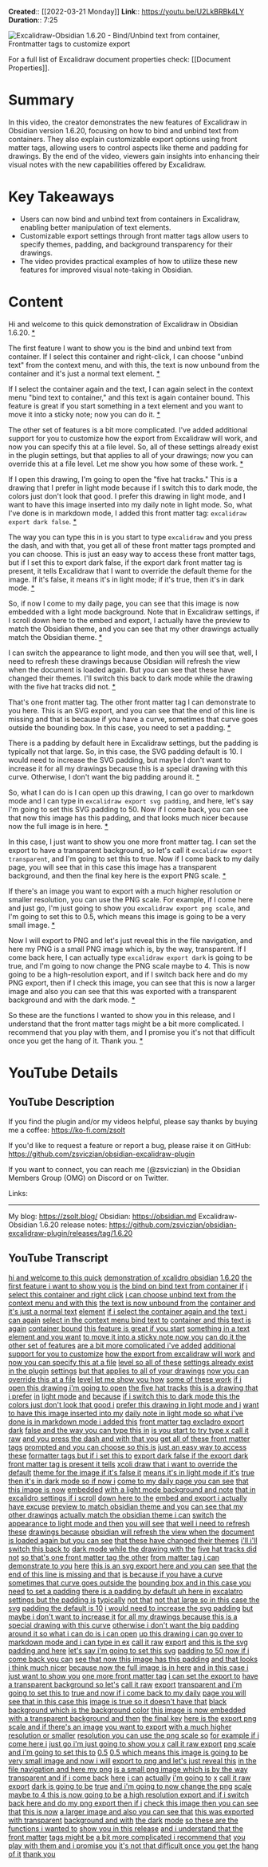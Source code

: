 **Created**:: [[2022-03-21 Monday]]
**Link**:: https://youtu.be/U2LkBRBk4LY
**Duration**:: 7:25

![Excalidraw-Obsidian 1.6.20 - Bind/Unbind text from container, Frontmatter tags to customize export](https://youtu.be/U2LkBRBk4LY)

For a full list of Excalidraw document properties check: [[Document Properties]].
# Summary
In this video, the creator demonstrates the new features of Excalidraw in Obsidian version 1.6.20, focusing on how to bind and unbind text from containers. They also explain customizable export options using front matter tags, allowing users to control aspects like theme and padding for drawings. By the end of the video, viewers gain insights into enhancing their visual notes with the new capabilities offered by Excalidraw.

# Key Takeaways
- Users can now bind and unbind text from containers in Excalidraw, enabling better manipulation of text elements.
- Customizable export settings through front matter tags allow users to specify themes, padding, and background transparency for their drawings.
- The video provides practical examples of how to utilize these new features for improved visual note-taking in Obsidian.

# Content
Hi and welcome to this quick demonstration of Excalidraw in Obsidian 1.6.20. [* ](https://youtu.be/U2LkBRBk4LY?t=0)

The first feature I want to show you is the bind and unbind text from container. If I select this container and right-click, I can choose "unbind text" from the context menu, and with this, the text is now unbound from the container and it's just a normal text element. [* ](https://youtu.be/U2LkBRBk4LY?t=6)

If I select the container again and the text, I can again select in the context menu "bind text to container," and this text is again container bound. This feature is great if you start something in a text element and you want to move it into a sticky note; now you can do it. [* ](https://youtu.be/U2LkBRBk4LY?t=30)

The other set of features is a bit more complicated. I've added additional support for you to customize how the export from Excalidraw will work, and now you can specify this at a file level. So, all of these settings already exist in the plugin settings, but that applies to all of your drawings; now you can override this at a file level. Let me show you how some of these work. [* ](https://youtu.be/U2LkBRBk4LY?t=48)

If I open this drawing, I'm going to open the "five hat tracks." This is a drawing that I prefer in light mode because if I switch this to dark mode, the colors just don't look that good. I prefer this drawing in light mode, and I want to have this image inserted into my daily note in light mode. So, what I've done is in markdown mode, I added this front matter tag: `excalidraw export dark false`. [* ](https://youtu.be/U2LkBRBk4LY?t=77)

The way you can type this in is you start to type `excalidraw` and you press the dash, and with that, you get all of these front matter tags prompted and you can choose. This is just an easy way to access these front matter tags, but if I set this to export dark false, if the export dark front matter tag is present, it tells Excalidraw that I want to override the default theme for the image. If it's false, it means it's in light mode; if it's true, then it's in dark mode. [* ](https://youtu.be/U2LkBRBk4LY?t=110)

So, if now I come to my daily page, you can see that this image is now embedded with a light mode background. Note that in Excalidraw settings, if I scroll down here to the embed and export, I actually have the preview to match the Obsidian theme, and you can see that my other drawings actually match the Obsidian theme. [* ](https://youtu.be/U2LkBRBk4LY?t=162)

I can switch the appearance to light mode, and then you will see that, well, I need to refresh these drawings because Obsidian will refresh the view when the document is loaded again. But you can see that these have changed their themes. I'll switch this back to dark mode while the drawing with the five hat tracks did not. [* ](https://youtu.be/U2LkBRBk4LY?t=190)

That's one front matter tag. The other front matter tag I can demonstrate to you here. This is an SVG export, and you can see that the end of this line is missing and that is because if you have a curve, sometimes that curve goes outside the bounding box. In this case, you need to set a padding. [* ](https://youtu.be/U2LkBRBk4LY?t=215)

There is a padding by default here in Excalidraw settings, but the padding is typically not that large. So, in this case, the SVG padding default is 10. I would need to increase the SVG padding, but maybe I don't want to increase it for all my drawings because this is a special drawing with this curve. Otherwise, I don't want the big padding around it. [* ](https://youtu.be/U2LkBRBk4LY?t=238)

So, what I can do is I can open up this drawing, I can go over to markdown mode and I can type in `excalidraw export svg padding`, and here, let's say I'm going to set this SVG padding to 50. Now if I come back, you can see that now this image has this padding, and that looks much nicer because now the full image is in here. [* ](https://youtu.be/U2LkBRBk4LY?t=280)

In this case, I just want to show you one more front matter tag. I can set the export to have a transparent background, so let's call it `excalidraw export transparent`, and I'm going to set this to true. Now if I come back to my daily page, you will see that in this case this image has a transparent background, and then the final key here is the export PNG scale. [* ](https://youtu.be/U2LkBRBk4LY?t=307)

If there's an image you want to export with a much higher resolution or smaller resolution, you can use the PNG scale. For example, if I come here and just go, I'm just going to show you `excalidraw export png scale`, and I'm going to set this to 0.5, which means this image is going to be a very small image. [* ](https://youtu.be/U2LkBRBk4LY?t=351)

Now I will export to PNG and let's just reveal this in the file navigation, and here my PNG is a small PNG image which is, by the way, transparent. If I come back here, I can actually type `excalidraw export dark` is going to be true, and I'm going to now change the PNG scale maybe to 4. This is now going to be a high-resolution export, and if I switch back here and do my PNG export, then if I check this image, you can see that this is now a larger image and also you can see that this was exported with a transparent background and with the dark mode. [* ](https://youtu.be/U2LkBRBk4LY?t=405)

So these are the functions I wanted to show you in this release, and I understand that the front matter tags might be a bit more complicated. I recommend that you play with them, and I promise you it's not that difficult once you get the hang of it. Thank you. [* ](https://youtu.be/U2LkBRBk4LY?t=440)

# YouTube Details

## YouTube Description

If you find the plugin and/or my videos helpful, please say thanks by buying me a coffee: https://ko-fi.com/zsolt

If you'd like to request a feature or report a bug, please raise it on GitHub: https://github.com/zsviczian/obsidian-excalidraw-plugin

If you want to connect, you can reach me (@zsviczian) in the Obsidian Members Group (OMG) on Discord or on Twitter. 

Links: 

---------

My blog: https://zsolt.blog/ 
Obsidian: https://obsidian.md
Excalidraw-Obsidian 1.6.20 release notes: https://github.com/zsviczian/obsidian-excalidraw-plugin/releases/tag/1.6.20

## YouTube Transcript

[hi and welcome to this quick](https://youtu.be/U2LkBRBk4LY?t=0) [demonstration of xcalidro obsidian](https://youtu.be/U2LkBRBk4LY?t=1) [1.6.20](https://youtu.be/U2LkBRBk4LY?t=4) [the first feature i want to show you is](https://youtu.be/U2LkBRBk4LY?t=6) [the bind on bind text from container if](https://youtu.be/U2LkBRBk4LY?t=8) [i select this container and right click](https://youtu.be/U2LkBRBk4LY?t=12) [i can choose unbind text from the](https://youtu.be/U2LkBRBk4LY?t=15) [context menu and with this](https://youtu.be/U2LkBRBk4LY?t=17) [the text is now unbound from the](https://youtu.be/U2LkBRBk4LY?t=19) [container and it's just a normal text](https://youtu.be/U2LkBRBk4LY?t=22) [element](https://youtu.be/U2LkBRBk4LY?t=25) [if i select the container again and the](https://youtu.be/U2LkBRBk4LY?t=26) [text i can again](https://youtu.be/U2LkBRBk4LY?t=28) [select in the context menu bind text to](https://youtu.be/U2LkBRBk4LY?t=30) [container and this text is again](https://youtu.be/U2LkBRBk4LY?t=33) [container bound](https://youtu.be/U2LkBRBk4LY?t=36) [this feature is great if you start](https://youtu.be/U2LkBRBk4LY?t=37) [something in a text element and you want](https://youtu.be/U2LkBRBk4LY?t=39) [to move it into a sticky note now you](https://youtu.be/U2LkBRBk4LY?t=42) [can do it the other set of features](https://youtu.be/U2LkBRBk4LY?t=45) [are a bit more complicated i've added](https://youtu.be/U2LkBRBk4LY?t=48) [additional support for you to customize](https://youtu.be/U2LkBRBk4LY?t=51) [how the export from excalidraw will work](https://youtu.be/U2LkBRBk4LY?t=54) [and now you can specify this at a file](https://youtu.be/U2LkBRBk4LY?t=59) [level so all of these](https://youtu.be/U2LkBRBk4LY?t=62) [settings already exist in the plugin](https://youtu.be/U2LkBRBk4LY?t=64) [settings](https://youtu.be/U2LkBRBk4LY?t=68) [but that applies to all of your drawings](https://youtu.be/U2LkBRBk4LY?t=69) [now you can override this at a file](https://youtu.be/U2LkBRBk4LY?t=72) [level let me show you how](https://youtu.be/U2LkBRBk4LY?t=75) [some of these work](https://youtu.be/U2LkBRBk4LY?t=77) [if i open this drawing i'm going to open](https://youtu.be/U2LkBRBk4LY?t=79) [the five hat tracks](https://youtu.be/U2LkBRBk4LY?t=82) [this is a drawing that i prefer](https://youtu.be/U2LkBRBk4LY?t=84) [in](https://youtu.be/U2LkBRBk4LY?t=87) [light mode](https://youtu.be/U2LkBRBk4LY?t=88) [and](https://youtu.be/U2LkBRBk4LY?t=89) [because](https://youtu.be/U2LkBRBk4LY?t=90) [if i switch this to dark mode this the](https://youtu.be/U2LkBRBk4LY?t=91) [colors just don't look that good i](https://youtu.be/U2LkBRBk4LY?t=94) [prefer this drawing in light mode and i](https://youtu.be/U2LkBRBk4LY?t=96) [want to have this image inserted into my](https://youtu.be/U2LkBRBk4LY?t=99) [daily note in light mode so what i've](https://youtu.be/U2LkBRBk4LY?t=103) [done is in markdown mode i added this](https://youtu.be/U2LkBRBk4LY?t=106) [front matter tag excladro export dark](https://youtu.be/U2LkBRBk4LY?t=110) [false and the way you can type this in](https://youtu.be/U2LkBRBk4LY?t=113) [is you start to try type x call it raw](https://youtu.be/U2LkBRBk4LY?t=116) [and you press the dash and with that you](https://youtu.be/U2LkBRBk4LY?t=120) [get all of these front matter tags](https://youtu.be/U2LkBRBk4LY?t=123) [prompted and you can choose so this is](https://youtu.be/U2LkBRBk4LY?t=126) [just an easy way to access these](https://youtu.be/U2LkBRBk4LY?t=129) [formatter tags but if i set this to](https://youtu.be/U2LkBRBk4LY?t=132) [export dark false if the export dark](https://youtu.be/U2LkBRBk4LY?t=135) [front matter tag is present it tells](https://youtu.be/U2LkBRBk4LY?t=138) [xcoli draw that i want to override the](https://youtu.be/U2LkBRBk4LY?t=141) [default](https://youtu.be/U2LkBRBk4LY?t=145) [theme for the image if it's false it](https://youtu.be/U2LkBRBk4LY?t=146) [means it's in light mode if it's](https://youtu.be/U2LkBRBk4LY?t=149) [true then it's in dark mode so if now i](https://youtu.be/U2LkBRBk4LY?t=152) [come to my daily page you can see](https://youtu.be/U2LkBRBk4LY?t=155) [that this image is now](https://youtu.be/U2LkBRBk4LY?t=159) [embedded](https://youtu.be/U2LkBRBk4LY?t=161) [with a light mode background and note](https://youtu.be/U2LkBRBk4LY?t=162) [that in excalidro settings if i scroll](https://youtu.be/U2LkBRBk4LY?t=166) [down here to the](https://youtu.be/U2LkBRBk4LY?t=170) [embed and export i actually have excuse](https://youtu.be/U2LkBRBk4LY?t=173) [preview to match obsidian theme and you](https://youtu.be/U2LkBRBk4LY?t=177) [can see that my other drawings](https://youtu.be/U2LkBRBk4LY?t=180) [actually match the obsidian theme i can](https://youtu.be/U2LkBRBk4LY?t=183) [switch](https://youtu.be/U2LkBRBk4LY?t=186) [the appearance to light mode and then](https://youtu.be/U2LkBRBk4LY?t=187) [you will see](https://youtu.be/U2LkBRBk4LY?t=190) [that well i need to refresh these](https://youtu.be/U2LkBRBk4LY?t=191) [drawings because](https://youtu.be/U2LkBRBk4LY?t=194) [obsidian will refresh the view when the](https://youtu.be/U2LkBRBk4LY?t=195) [document is loaded again but you can see](https://youtu.be/U2LkBRBk4LY?t=198) [that these have changed their themes](https://youtu.be/U2LkBRBk4LY?t=201) [i'll i'll switch this back to](https://youtu.be/U2LkBRBk4LY?t=204) [dark mode while the drawing with the](https://youtu.be/U2LkBRBk4LY?t=206) [five hat tracks did not](https://youtu.be/U2LkBRBk4LY?t=209) [so that's one front matter tag the other](https://youtu.be/U2LkBRBk4LY?t=211) [from matter tag i can demonstrate to you](https://youtu.be/U2LkBRBk4LY?t=213) [here](https://youtu.be/U2LkBRBk4LY?t=215) [this is an svg export here and you can](https://youtu.be/U2LkBRBk4LY?t=216) [see that](https://youtu.be/U2LkBRBk4LY?t=220) [the end of this line is missing and that](https://youtu.be/U2LkBRBk4LY?t=221) [is because if you have a curve](https://youtu.be/U2LkBRBk4LY?t=224) [sometimes that curve goes outside the](https://youtu.be/U2LkBRBk4LY?t=226) [bounding box and in this case you need](https://youtu.be/U2LkBRBk4LY?t=229) [to set a padding](https://youtu.be/U2LkBRBk4LY?t=232) [there is a padding by default uh here in](https://youtu.be/U2LkBRBk4LY?t=234) [excalatro settings but the padding is](https://youtu.be/U2LkBRBk4LY?t=238) [typically](https://youtu.be/U2LkBRBk4LY?t=241) [not that](https://youtu.be/U2LkBRBk4LY?t=242) [not that large so in this case the svg](https://youtu.be/U2LkBRBk4LY?t=244) [padding the default is 10](https://youtu.be/U2LkBRBk4LY?t=246) [i would need to increase the svg padding](https://youtu.be/U2LkBRBk4LY?t=249) [but maybe i don't want to increase it](https://youtu.be/U2LkBRBk4LY?t=252) [for all my drawings because this is a](https://youtu.be/U2LkBRBk4LY?t=254) [special drawing with this curve](https://youtu.be/U2LkBRBk4LY?t=257) [otherwise i don't want the big padding](https://youtu.be/U2LkBRBk4LY?t=259) [around it so what i can do is i can open](https://youtu.be/U2LkBRBk4LY?t=261) [up this drawing i can go over to](https://youtu.be/U2LkBRBk4LY?t=264) [markdown mode and i can type in ex](https://youtu.be/U2LkBRBk4LY?t=266) [call it raw](https://youtu.be/U2LkBRBk4LY?t=270) [export](https://youtu.be/U2LkBRBk4LY?t=272) [and this is the svg padding and here](https://youtu.be/U2LkBRBk4LY?t=274) [let's say i'm going to set this svg](https://youtu.be/U2LkBRBk4LY?t=277) [padding to 50 now if i come back you can](https://youtu.be/U2LkBRBk4LY?t=280) [see that now this image has this padding](https://youtu.be/U2LkBRBk4LY?t=283) [and that looks i think much nicer](https://youtu.be/U2LkBRBk4LY?t=287) [because now the full image is in here](https://youtu.be/U2LkBRBk4LY?t=289) [and in this case i just want to show you](https://youtu.be/U2LkBRBk4LY?t=292) [one more front matter tag](https://youtu.be/U2LkBRBk4LY?t=295) [i can set the export to](https://youtu.be/U2LkBRBk4LY?t=297) [have a transparent background so let's](https://youtu.be/U2LkBRBk4LY?t=301) [call it raw](https://youtu.be/U2LkBRBk4LY?t=304) [export](https://youtu.be/U2LkBRBk4LY?t=306) [transparent and i'm going to set this to](https://youtu.be/U2LkBRBk4LY?t=307) [true and now if i come back to my daily](https://youtu.be/U2LkBRBk4LY?t=310) [page you will see that in this case this](https://youtu.be/U2LkBRBk4LY?t=313) [image is true so it doesn't have that](https://youtu.be/U2LkBRBk4LY?t=317) [black](https://youtu.be/U2LkBRBk4LY?t=319) [background which is the background color](https://youtu.be/U2LkBRBk4LY?t=320) [this image is now embedded](https://youtu.be/U2LkBRBk4LY?t=323) [with a transparent background and then](https://youtu.be/U2LkBRBk4LY?t=326) [the final key](https://youtu.be/U2LkBRBk4LY?t=328) [here is the](https://youtu.be/U2LkBRBk4LY?t=330) [export png scale and if there's an image](https://youtu.be/U2LkBRBk4LY?t=332) [you want to export](https://youtu.be/U2LkBRBk4LY?t=335) [with a much higher resolution or smaller](https://youtu.be/U2LkBRBk4LY?t=337) [resolution you can use the png scale so](https://youtu.be/U2LkBRBk4LY?t=339) [for example if i come here i](https://youtu.be/U2LkBRBk4LY?t=342) [just go i'm just going to show you x](https://youtu.be/U2LkBRBk4LY?t=346) [call it raw export](https://youtu.be/U2LkBRBk4LY?t=348) [png scale](https://youtu.be/U2LkBRBk4LY?t=351) [and i'm going to set this to](https://youtu.be/U2LkBRBk4LY?t=353) [0.5](https://youtu.be/U2LkBRBk4LY?t=356) [0.5 which means this image is going to](https://youtu.be/U2LkBRBk4LY?t=358) [be very small image and now i will](https://youtu.be/U2LkBRBk4LY?t=361) [export to png and let's just reveal this](https://youtu.be/U2LkBRBk4LY?t=365) [in the file navigation and here my png](https://youtu.be/U2LkBRBk4LY?t=369) [is a small png image which is by the way](https://youtu.be/U2LkBRBk4LY?t=373) [transparent and if i come back](https://youtu.be/U2LkBRBk4LY?t=377) [here](https://youtu.be/U2LkBRBk4LY?t=381) [i can](https://youtu.be/U2LkBRBk4LY?t=382) [actually](https://youtu.be/U2LkBRBk4LY?t=383) [i'm going to](https://youtu.be/U2LkBRBk4LY?t=384) [x](https://youtu.be/U2LkBRBk4LY?t=386) [call it raw](https://youtu.be/U2LkBRBk4LY?t=388) [export](https://youtu.be/U2LkBRBk4LY?t=390) [dark is going to be](https://youtu.be/U2LkBRBk4LY?t=393) [true](https://youtu.be/U2LkBRBk4LY?t=396) [and i'm going to now change the png](https://youtu.be/U2LkBRBk4LY?t=399) [scale maybe to 4 this is now going to be](https://youtu.be/U2LkBRBk4LY?t=401) [a high resolution export and if i switch](https://youtu.be/U2LkBRBk4LY?t=405) [back here and do my png export then if i](https://youtu.be/U2LkBRBk4LY?t=408) [check this image then you can see that](https://youtu.be/U2LkBRBk4LY?t=411) [this is now](https://youtu.be/U2LkBRBk4LY?t=413) [a larger image and also you can see that](https://youtu.be/U2LkBRBk4LY?t=415) [this was exported with transparent](https://youtu.be/U2LkBRBk4LY?t=418) [background and with](https://youtu.be/U2LkBRBk4LY?t=420) [the dark](https://youtu.be/U2LkBRBk4LY?t=422) [mode](https://youtu.be/U2LkBRBk4LY?t=423) [so these are the functions i wanted to](https://youtu.be/U2LkBRBk4LY?t=425) [show you in this release](https://youtu.be/U2LkBRBk4LY?t=429) [and i understand that the front matter](https://youtu.be/U2LkBRBk4LY?t=431) [tags might be](https://youtu.be/U2LkBRBk4LY?t=433) [a bit more complicated i recommend that](https://youtu.be/U2LkBRBk4LY?t=434) [you play with them and i promise you](https://youtu.be/U2LkBRBk4LY?t=437) [it's not that difficult once you get the](https://youtu.be/U2LkBRBk4LY?t=440) [hang of it](https://youtu.be/U2LkBRBk4LY?t=442) [thank you](https://youtu.be/U2LkBRBk4LY?t=443) 

